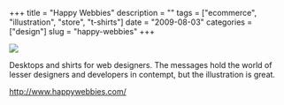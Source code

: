 +++
title = "Happy Webbies"
description = ""
tags = ["ecommerce", "illustration", "store", "t-shirts"]
date = "2009-08-03"
categories = ["design"]
slug = "happy-webbies"
+++


 

  <div id="screens-thumbs" class="clearfix">
    <div class="txt-center" id="design-submission"><a href="http://www.happywebbies.com/"><img id='bluga-thumbnail-1846' class='bluga-thumbnail large' src='/media/bluga/
wt4a7754851ca67.jpg'/></a></div>  
  </div>   
<p>Desktops and shirts for web designers. The messages hold the world of lesser designers and developers in contempt, but the illustration is great.</p>
<p><a href="http://www.happywebbies.com/">http://www.happywebbies.com/</a></p>




